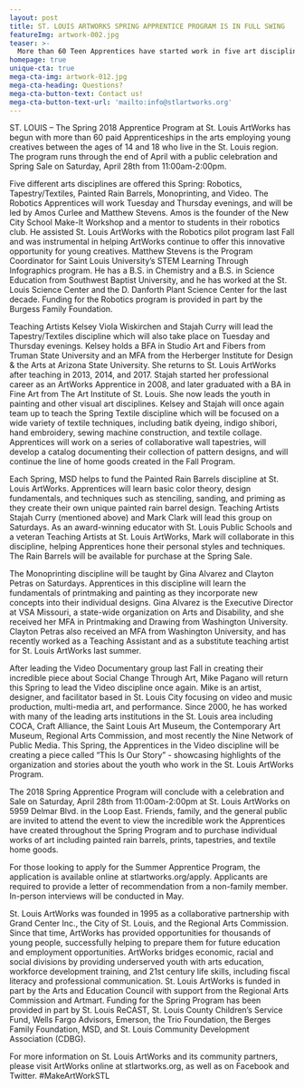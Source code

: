 ```yaml
---
layout: post
title: ST. LOUIS ARTWORKS SPRING APPRENTICE PROGRAM IS IN FULL SWING
featureImg: artwork-002.jpg
teaser: >-
  More than 60 Teen Apprentices have started work in five art disciplines.
homepage: true
unique-cta: true
mega-cta-img: artwork-012.jpg
mega-cta-heading: Questions?
mega-cta-button-text: Contact us!
mega-cta-button-text-url: 'mailto:info@stlartworks.org'
---
```



ST. LOUIS – The Spring 2018 Apprentice Program at St. Louis ArtWorks has begun with more than 60 paid Apprenticeships in the arts employing young creatives between the ages of 14 and 18 who live in the St. Louis region.  The program runs through the end of April with a public celebration and Spring Sale on Saturday, April 28th from 11:00am-2:00pm.

Five different arts disciplines are offered this Spring: Robotics, Tapestry/Textiles, Painted Rain Barrels, Monoprinting, and Video.  The Robotics Apprentices will work Tuesday and Thursday evenings, and will be led by Amos Curlee and Matthew Stevens. Amos is the founder of the New City School Make-It Workshop and a mentor to students in their robotics club. He assisted St. Louis ArtWorks with the Robotics pilot program last Fall and was instrumental in helping ArtWorks continue to offer this innovative opportunity for young creatives. Matthew Stevens is the Program Coordinator for Saint Louis University’s STEM Learning Through Infographics program. He has a B.S. in Chemistry and a B.S. in Science Education from Southwest Baptist University, and he has worked at the St. Louis Science Center and the D. Danforth Plant Science Center for the last decade.  Funding for the Robotics program is provided in part by the Burgess Family Foundation.

Teaching Artists Kelsey Viola Wiskirchen and Stajah Curry will lead the Tapestry/Textiles discipline which will also take place on Tuesday and Thursday evenings. Kelsey holds a BFA in Studio Art and Fibers from Truman State University and an MFA from the Herberger Institute for Design & the Arts at Arizona State University.  She returns to St. Louis ArtWorks after teaching in 2013, 2014, and 2017. Stajah started her professional career as an ArtWorks Apprentice in 2008, and later graduated with a BA in Fine Art from The Art Institute of St. Louis. She now leads the youth in painting and other visual art disciplines.  Kelsey and Stajah will once again team up to teach the Spring Textile discipline which will be focused on a wide variety of textile techniques, including batik dyeing, indigo shibori, hand embroidery, sewing machine construction, and textile collage. Apprentices will work on a series of collaborative wall tapestries, will develop a catalog documenting their collection of pattern designs, and will continue the line of home goods created in the Fall Program. 

Each Spring, MSD helps to fund the Painted Rain Barrels discipline at St. Louis ArtWorks.  Apprentices will learn basic color theory, design fundamentals, and techniques such as stenciling, sanding, and priming as they create their own unique painted rain barrel design.  Teaching Artists Stajah Curry (mentioned above) and Mark Clark will lead this group on Saturdays. As an award-winning educator with St. Louis Public Schools and a veteran Teaching Artists at St. Louis ArtWorks, Mark will collaborate in this discipline, helping Apprentices hone their personal styles and techniques.  The Rain Barrels will be available for purchase at the Spring Sale.

The Monoprinting discipline will be taught by Gina Alvarez and Clayton Petras on Saturdays.  Apprentices in this discipline will learn the fundamentals of printmaking and painting as they incorporate new concepts into their individual designs.  Gina Alvarez is the Executive Director at VSA Missouri, a state-wide organization on Arts and Disability, and she received her MFA in Printmaking and Drawing from Washington University.  Clayton Petras also received an MFA from Washington University, and has recently worked as a Teaching Assistant and as a substitute teaching artist for St. Louis ArtWorks last summer.

After leading the Video Documentary group last Fall in creating their incredible piece about Social Change Through Art, Mike Pagano will return this Spring to lead the Video discipline once again.  Mike is an artist, designer, and facilitator based in St. Louis City focusing on video and music production, multi-media art, and performance. Since 2000, he has worked with many of the leading arts institutions in the St. Louis area including COCA, Craft Alliance, the Saint Louis Art Museum, the Contemporary Art Museum, Regional Arts Commission, and most recently the Nine Network of Public Media.  This Spring, the Apprentices in the Video discipline will be creating a piece called “This Is Our Story” - showcasing highlights of the organization and stories about the youth who work in the St. Louis ArtWorks Program.

The 2018 Spring Apprentice Program will conclude with a celebration and Sale on Saturday, April 28th from 11:00am-2:00pm at St. Louis ArtWorks on 5959 Delmar Blvd. in the Loop East.  Friends, family, and the general public are invited to attend the event to view the incredible work the Apprentices have created throughout the Spring Program and to purchase individual works of art including painted rain barrels, prints, tapestries, and textile home goods.

For those looking to apply for the Summer Apprentice Program, the application  is available online at stlartworks.org/apply.  Applicants are required to provide a letter of recommendation from a non-family member.  In-person interviews will be conducted in May.  

St. Louis ArtWorks was founded in 1995 as a collaborative partnership with Grand Center Inc., the City of St. Louis, and the Regional Arts Commission. Since that time, ArtWorks has provided opportunities for thousands of young people, successfully helping to prepare them for future education and employment opportunities. ArtWorks bridges economic, racial and social divisions by providing underserved youth with arts education, workforce development training, and 21st century life skills, including fiscal literacy and professional communication. St. Louis ArtWorks is funded in part by the Arts and Education Council with support from the Regional Arts Commission and Artmart.  Funding for the Spring Program has been provided in part by St. Louis ReCAST, St. Louis County Children’s Service Fund, Wells Fargo Advisors, Emerson, the Trio Foundation, the Berges Family Foundation, MSD, and St. Louis Community Development Association (CDBG).


For more information on St. Louis ArtWorks and its community partners, please visit ArtWorks online at stlartworks.org, as well as on Facebook and Twitter. #MakeArtWorkSTL

 ###